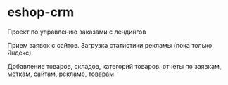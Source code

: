 # eshop-crm
Проект по управлению заказами с лендингов

Прием заявок с сайтов.
Загрузка статистики рекламы (пока только Яндекс).

Добавление товаров, складов, категорий товаров.
отчеты по заявкам, меткам, сайтам, рекламе, товарам
